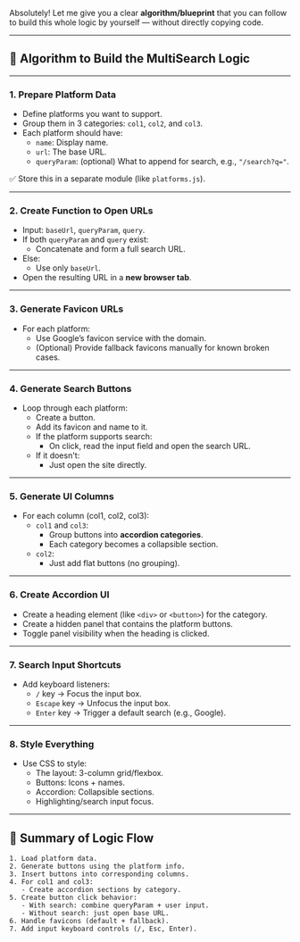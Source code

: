 Absolutely! Let me give you a clear **algorithm/blueprint** that you can follow to build this whole logic by yourself — without directly copying code.

---

## 🔁 Algorithm to Build the MultiSearch Logic

---

### 1. **Prepare Platform Data**
- Define platforms you want to support.
- Group them in 3 categories: `col1`, `col2`, and `col3`.
- Each platform should have:
  - `name`: Display name.
  - `url`: The base URL.
  - `queryParam`: (optional) What to append for search, e.g., `"/search?q="`.

✅ Store this in a separate module (like `platforms.js`).

---

### 2. **Create Function to Open URLs**
- Input: `baseUrl`, `queryParam`, `query`.
- If both `queryParam` and `query` exist:
  - Concatenate and form a full search URL.
- Else:
  - Use only `baseUrl`.
- Open the resulting URL in a **new browser tab**.

---

### 3. **Generate Favicon URLs**
- For each platform:
  - Use Google’s favicon service with the domain.
  - (Optional) Provide fallback favicons manually for known broken cases.

---

### 4. **Generate Search Buttons**
- Loop through each platform:
  - Create a button.
  - Add its favicon and name to it.
  - If the platform supports search:
    - On click, read the input field and open the search URL.
  - If it doesn't:
    - Just open the site directly.

---

### 5. **Generate UI Columns**
- For each column (col1, col2, col3):
  - `col1` and `col3`:
    - Group buttons into **accordion categories**.
    - Each category becomes a collapsible section.
  - `col2`:
    - Just add flat buttons (no grouping).

---

### 6. **Create Accordion UI**
- Create a heading element (like `<div>` or `<button>`) for the category.
- Create a hidden panel that contains the platform buttons.
- Toggle panel visibility when the heading is clicked.

---

### 7. **Search Input Shortcuts**
- Add keyboard listeners:
  - `/` key → Focus the input box.
  - `Escape` key → Unfocus the input box.
  - `Enter` key → Trigger a default search (e.g., Google).

---

### 8. **Style Everything**
- Use CSS to style:
  - The layout: 3-column grid/flexbox.
  - Buttons: Icons + names.
  - Accordion: Collapsible sections.
  - Highlighting/search input focus.

---

## 🧠 Summary of Logic Flow

```
1. Load platform data.
2. Generate buttons using the platform info.
3. Insert buttons into corresponding columns.
4. For col1 and col3:
   - Create accordion sections by category.
5. Create button click behavior:
   - With search: combine queryParam + user input.
   - Without search: just open base URL.
6. Handle favicons (default + fallback).
7. Add input keyboard controls (/, Esc, Enter).
```
